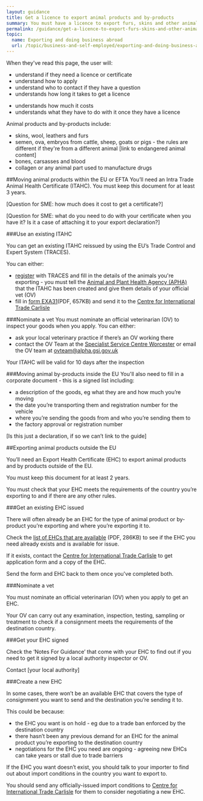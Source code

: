```yaml
---
layout: guidance
title: Get a licence to export animal products and by-products
summary: You must have a licence to export furs, skins and other animal products.
permalink: /guidance/get-a-licence-to-export-furs-skins-and-other-animal-products.html
topic:
  name: Exporting and doing business abroad
  url: /topic/business-and-self-employed/exporting-and-doing-business-abroad.html
---
```


When they've read this page, the user will:

- understand if they need a licence or certificate
- understand how to apply
- understand who to contact if they have a question
- understands how long it takes to get a licence
* understands how much it costs
* understands what they have to do with it once they have a licence

Animal products and by-products include:

* skins, wool, leathers and furs    
* semen, ova, embryos from cattle, sheep, goats or pigs - the rules are different if they're from a different animal [link to endangered animal content]    
* bones, carsasses and blood    
* collagen or any animal part used to manufacture drugs   

##Moving animal products within the EU or EFTA
You’ll need an Intra Trade Animal Health Certificate (ITAHC).
You must keep this document for at least 3 years.

[Question for SME: how much does it cost to get a certificate?]

[Question for SME: what do you need to do with your certificate when you have it? Is it a case of attaching it to your export declaration?]

###Use an existing ITAHC

You can get an existing ITAHC reissued by using the EU’s Trade Control and Expert System (TRACES). 

You can either:

- [register](https://webgate.ec.europa.eu/sanco/traces/registration/open.do) with TRACES and fill in the details of the animals you're exporting - you must tell the [Animal and Plant Health Agency (APHA)](/government/organisations/animal-and-plant-health-agency/about/access-and-opening) that the ITAHC has been created and give them details of your official vet (OV)
- fill in [form EXA31](https://www.gov.uk/government/uploads/system/uploads/attachment_data/file/487419/form-exa31.pdf)(PDF, 657KB) and send it to the [Centre for International Trade Carlisle](/government/organisations/animal-and-plant-health-agency/about/access-and-opening#specialist-service-centres-ssc) 

###Nominate a vet
You must nominate an official veterinarian (OV) to inspect your goods when you apply. You can either:

- ask your local veterinary practice if there’s an OV working there
- contact the OV Team at the [Specialist Service Centre Worcester](/government/organisations/animal-and-plant-health-agency/about/access-and-opening#specialist-service-centre-worcester) or email the OV team at <ovteam@alpha.gsi.gov.uk> 

Your ITAHC will be valid for 10 days after the inspection

###Moving animal by-products inside the EU
You'll also need to fill in a corporate document - this is a signed list including:

* a description of the goods, eg what they are and how much you’re moving 
* the date you’re transporting them and registration number for the vehicle
* where you’re sending the goods from and who you’re sending them to
* the factory approval or registration number

[Is this just a declaration, if so we can’t link to the guide]

##Exporting animal products outside the EU

You’ll need an Export Health Certificate (EHC) to export animal products and by products outside of the EU. 

You must keep this document for at least 2 years.

You must check that your EHC meets the requirements of the country you’re exporting to and if there are any other rules.

###Get an existing EHC issued

There will often already be an EHC for the type of animal product or by-product you’re exporting and where you’re exporting it to.

Check the [list of EHCs that are available](https://www.gov.uk/government/uploads/system/uploads/attachment_data/file/479776/ehc-list.pdf) (PDF, 286KB) to see if the EHC you need already exists and is available for issue.

If it exists, contact the [Centre for International Trade Carlisle](/government/organisations/animal-and-plant-health-agency/about/access-and-opening#centre-for-international-trade-carlisle) to get application form and a copy of the EHC.

Send the form and EHC back to them once you've completed both.

###Nominate a vet

You must nominate an official veterinarian (OV) when you apply to get an EHC.

Your OV can carry out any examination, inspection, testing, sampling or treatment to check if a consignment meets the requirements of the destination country.

###Get your EHC signed

Check the ‘Notes For Guidance’ that come with your EHC to find out if you need to get it signed by a local authority inspector or OV.

Contact [your local authority]

###Create a new EHC

In some cases, there won’t be an available EHC that covers the type of consignment you want to send and the destination you’re sending it to.

This could be because:

- the EHC you want is on hold - eg due to a trade ban enforced by the destination country
- there hasn’t been any previous demand for an EHC for the animal product you’re exporting to the destination country
- negotiations for the EHC you need are ongoing - agreeing new EHCs can take years or stall due to trade barriers

If the EHC you want doesn’t exist, you should talk to your importer to find out about import conditions in the country you want to export to.

You should send any officially-issued import conditions to [Centre for International Trade Carlisle](/government/organisations/animal-and-plant-health-agency/about/access-and-opening#centre-for-international-trade-carlisle) for them to consider negotiating a new EHC.


